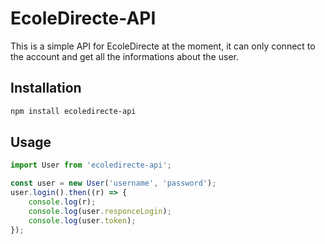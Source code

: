 EcoleDirecte-API
================

This is a simple API for EcoleDirecte
at the moment, it can only connect to the account and get all the informations about the user.

## Installation
```bash
npm install ecoledirecte-api
```

## Usage
```typescript
import User from 'ecoledirecte-api';

const user = new User('username', 'password');
user.login().then((r) => {
    console.log(r);
    console.log(user.responceLogin);
    console.log(user.token);
});
